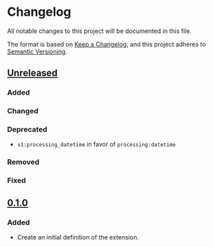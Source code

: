 # Changelog

All notable changes to this project will be documented in this file.

The format is based on [Keep a Changelog](https://keepachangelog.com/en/0.1.0/),
and this project adheres to [Semantic Versioning](https://semver.org/spec/v2.0.0.html).

## [Unreleased]

### Added

### Changed

### Deprecated

- `s1:processing_datetime` in favor of `processing:datetime`

### Removed

### Fixed

## [0.1.0]

### Added

- Create an initial definition of the extension.

[Unreleased]: <https://github.com/stac-extensions/sentinel-1/compare/v0.1.0...HEAD>
[0.1.0]: <https://github.com/stac-extensions/sentinel-1/tags/v0.1.0>
